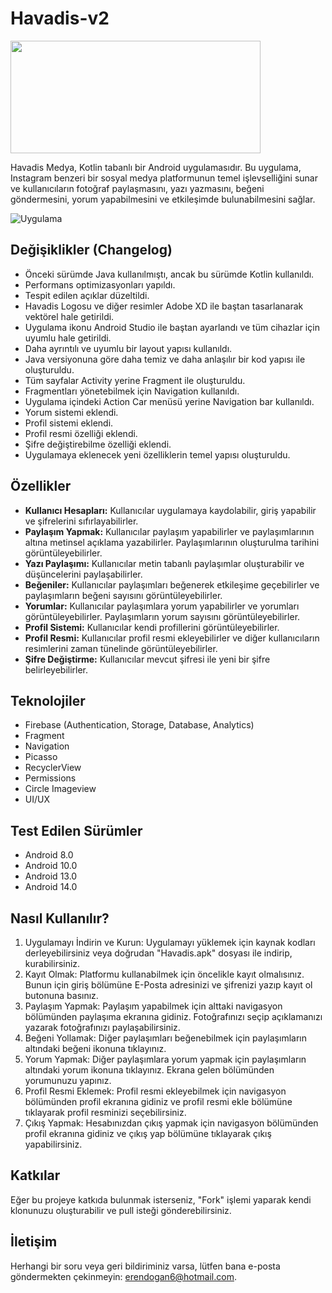 # Havadis-v2

<img src="https://i.hizliresim.com/p2hxlfa.png" alt0="Logo" width="400" height="180">

Havadis Medya, Kotlin tabanlı bir Android uygulamasıdır. Bu uygulama, Instagram benzeri bir sosyal medya platformunun temel işlevselliğini sunar ve kullanıcıların fotoğraf paylaşmasını, yazı yazmasını, beğeni göndermesini, yorum yapabilmesini ve etkileşimde bulunabilmesini sağlar.

![Uygulama](https://media.giphy.com/media/v1.Y2lkPTc5MGI3NjExcXo1NXBjZjFoeG1hYWU5b29jZnoxNGRheWVqOXVuMWtkdDY0eXV0dCZlcD12MV9pbnRlcm5hbF9naWZfYnlfaWQmY3Q9Zw/e7Ky0M8JEOuRD3Jb1f/giphy.gif)

## Değişiklikler (Changelog)
- Önceki sürümde Java kullanılmıştı, ancak bu sürümde Kotlin kullanıldı.
- Performans optimizasyonları yapıldı.
- Tespit edilen açıklar düzeltildi.
- Havadis Logosu ve diğer resimler Adobe XD ile baştan tasarlanarak vektörel hale getirildi.
- Uygulama ikonu Android Studio ile baştan ayarlandı ve tüm cihazlar için uyumlu hale getirildi.
- Daha ayrıntılı ve uyumlu bir layout yapısı kullanıldı.
- Java versiyonuna göre daha temiz ve daha anlaşılır bir kod yapısı ile oluşturuldu.
- Tüm sayfalar Activity yerine Fragment ile oluşturuldu.
- Fragmentları yönetebilmek için Navigation kullanıldı.
- Uygulama içindeki Action Car menüsü yerine Navigation bar kullanıldı.
- Yorum sistemi eklendi.
- Profil sistemi eklendi.
- Profil resmi özelliği eklendi.
- Şifre değiştirebilme özelliği eklendi.
- Uygulamaya eklenecek yeni özelliklerin temel yapısı oluşturuldu.

## Özellikler
- **Kullanıcı Hesapları:** Kullanıcılar uygulamaya kaydolabilir, giriş yapabilir ve şifrelerini sıfırlayabilirler.
- **Paylaşım Yapmak:** Kullanıcılar paylaşım yapabilirler ve paylaşımlarının altına metinsel açıklama yazabilirler. Paylaşımlarının oluşturulma tarihini görüntüleyebilirler.
- **Yazı Paylaşımı:** Kullanıcılar metin tabanlı paylaşımlar oluşturabilir ve düşüncelerini paylaşabilirler.
- **Beğeniler:** Kullanıcılar paylaşımları beğenerek etkileşime geçebilirler ve paylaşımların beğeni sayısını görüntüleyebilirler.
- **Yorumlar:** Kullanıcılar paylaşımlara yorum yapabilirler ve yorumları görüntüleyebilirler. Paylaşımların yorum sayısını görüntüleyebilirler.
- **Profil Sistemi:** Kullanıcılar kendi profillerini görüntüleyebilirler.
- **Profil Resmi:** Kullanıcılar profil resmi ekleyebilirler ve diğer kullanıcıların resimlerini zaman tünelinde görüntüleyebilirler.
- **Şifre Değiştirme:** Kullanıcılar mevcut şifresi ile yeni bir şifre belirleyebilirler.


## Teknolojiler
- Firebase (Authentication, Storage, Database, Analytics)
- Fragment
- Navigation
- Picasso
- RecyclerView
- Permissions
- Circle Imageview
- UI/UX

## Test Edilen Sürümler
- Android 8.0
- Android 10.0
- Android 13.0
- Android 14.0

## Nasıl Kullanılır?

1. Uygulamayı İndirin ve Kurun: Uygulamayı yüklemek için kaynak kodları derleyebilirsiniz veya doğrudan "Havadis.apk" dosyası ile indirip, kurabilirsiniz.
2. Kayıt Olmak: Platformu kullanabilmek için öncelikle kayıt olmalısınız. Bunun için giriş bölümüne E-Posta adresinizi ve şifrenizi yazıp kayıt ol butonuna basınız.
3. Paylaşım Yapmak: Paylaşım yapabilmek için alttaki navigasyon bölümünden paylaşıma ekranına gidiniz. Fotoğrafınızı seçip açıklamanızı yazarak fotoğrafınızı paylaşabilirsiniz.
4. Beğeni Yollamak: Diğer paylaşımları beğenebilmek için paylaşımların altındaki beğeni ikonuna tıklayınız.
5. Yorum Yapmak: Diğer paylaşımlara yorum yapmak için paylaşımların altındaki yorum ikonuna tıklayınız. Ekrana gelen bölümünden yorumunuzu yapınız.
6. Profil Resmi Eklemek: Profil resmi ekleyebilmek için navigasyon bölümünden profil ekranına gidiniz ve profil resmi ekle bölümüne tıklayarak profil resminizi seçebilirsiniz.
7. Çıkış Yapmak: Hesabınızdan çıkış yapmak için navigasyon bölümünden profil ekranına gidiniz ve çıkış yap bölümüne tıklayarak çıkış yapabilirsiniz.

## Katkılar

Eğer bu projeye katkıda bulunmak isterseniz, "Fork" işlemi yaparak kendi klonunuzu oluşturabilir ve pull isteği gönderebilirsiniz.

## İletişim

Herhangi bir soru veya geri bildiriminiz varsa, lütfen bana e-posta göndermekten çekinmeyin: [erendogan6@hotmail.com](mailto:erendogan6@hotmail.com).
